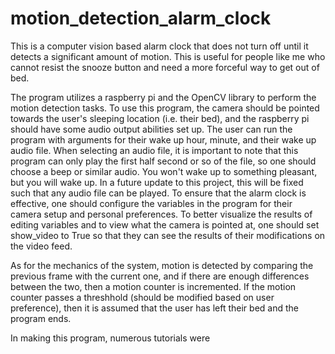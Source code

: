 # motion_detection_alarm_clock
This is a computer vision based alarm clock that does not turn off until it detects a significant amount of motion. This is useful for people like me who cannot resist the snooze button and need a more forceful way to get out of bed.

The program utilizes a raspberry pi and the OpenCV library to perform the motion detection tasks. To use this program, the camera should be pointed towards the user's sleeping location (i.e. their bed), and the raspberry pi should have some audio output abilities set up. The user can run the program with arguments for their wake up hour, minute, and their wake up audio file. When selecting an audio file, it is important to note that this program can only play the first half second or so of the file, so one should choose a beep or similar audio. You won't wake up to something pleasant, but you will wake up. In a future update to this project, this will be fixed such that any audio file can be played. To ensure that the alarm clock is effective, one should configure the variables in the program for their camera setup and personal preferences. To better visualize the results of editing variables and to view what the camera is pointed at, one should set show_video to True so that they can see the results of their modifications on the video feed.

As for the mechanics of the system, motion is detected by comparing the previous frame with the current one, and if there are enough differences between the two, then a motion counter is incremented. If the motion counter passes a threshhold (should be modified based on user preference), then it is assumed that the user has left their bed and the program ends. 

In making this program, numerous tutorials were 
